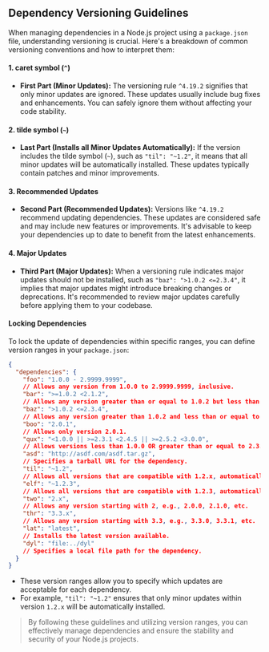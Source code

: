 ## Dependency Versioning Guidelines

When managing dependencies in a Node.js project using a `package.json` file, understanding versioning is crucial. Here's
a breakdown of common versioning conventions and how to interpret them:

#### 1. caret symbol (`^`)

- **First Part (Minor Updates):** The versioning rule `^4.19.2` signifies that only minor updates are ignored. These
  updates usually include bug fixes and enhancements. You can safely ignore them without affecting your code stability.

#### 2. tilde symbol (`~`)

- **Last Part (Installs all Minor Updates Automatically):** If the version includes the tilde symbol (`~`), such
  as `"til": "~1.2"`, it means that all minor updates will be automatically installed. These updates typically contain
  patches and minor improvements.

#### 3. Recommended Updates

- **Second Part (Recommended Updates):** Versions like `^4.19.2` recommend updating dependencies. These updates are
  considered safe and may include new features or improvements. It's advisable to keep your dependencies up to date to
  benefit from the latest enhancements.

#### 4. Major Updates

- **Third Part (Major Updates):** When a versioning rule indicates major updates should not be installed, such
  as `"baz": ">1.0.2 <=2.3.4"`, it implies that major updates might introduce breaking changes or deprecations. It's
  recommended to review major updates carefully before applying them to your codebase.

#### Locking Dependencies

To lock the update of dependencies within specific ranges, you can define version ranges in your `package.json`:

```json
{
  "dependencies": {
    "foo": "1.0.0 - 2.9999.9999",
    // Allows any version from 1.0.0 to 2.9999.9999, inclusive.
    "bar": ">=1.0.2 <2.1.2",
    // Allows any version greater than or equal to 1.0.2 but less than 2.1.2.
    "baz": ">1.0.2 <=2.3.4",
    // Allows any version greater than 1.0.2 and less than or equal to 2.3.4.
    "boo": "2.0.1",
    // Allows only version 2.0.1.
    "qux": "<1.0.0 || >=2.3.1 <2.4.5 || >=2.5.2 <3.0.0",
    // Allows versions less than 1.0.0 OR greater than or equal to 2.3.1 and less than 2.4.5 OR greater than or equal to 2.5.2 and less than 3.0.0.
    "asd": "http://asdf.com/asdf.tar.gz",
    // Specifies a tarball URL for the dependency.
    "til": "~1.2",
    // Allows all versions that are compatible with 1.2.x, automatically installing minor updates.
    "elf": "~1.2.3",
    // Allows all versions that are compatible with 1.2.3, automatically installing patch updates.
    "two": "2.x",
    // Allows any version starting with 2, e.g., 2.0.0, 2.1.0, etc.
    "thr": "3.3.x",
    // Allows any version starting with 3.3, e.g., 3.3.0, 3.3.1, etc.
    "lat": "latest",
    // Installs the latest version available.
    "dyl": "file:../dyl"
    // Specifies a local file path for the dependency.
  }
}
```

- These version ranges allow you to specify which updates are acceptable for each dependency.
- For example, `"til": "~1.2"` ensures that only minor updates within version `1.2.x` will be automatically installed.

> By following these guidelines and utilizing version ranges, you can effectively manage dependencies and ensure the
> stability and security of your Node.js projects.